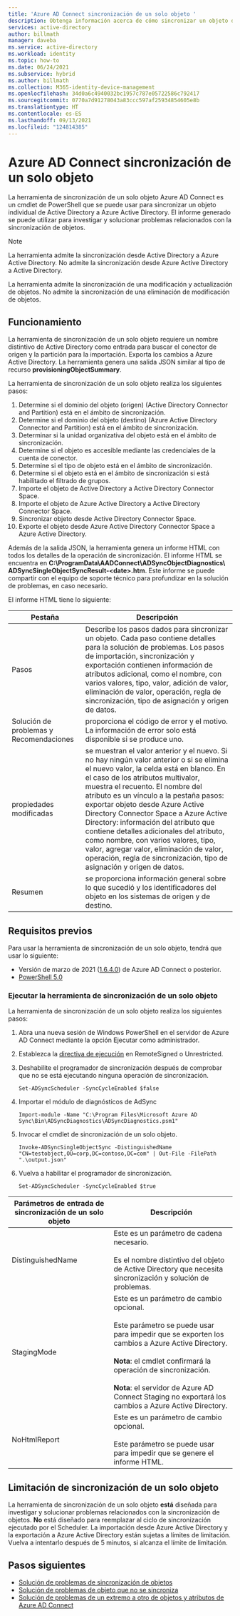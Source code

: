 ```yaml
---
title: 'Azure AD Connect sincronización de un solo objeto '
description: Obtenga información acerca de cómo sincronizar un objeto de Active Directory a Azure AD para la solución de problemas.
services: active-directory
author: billmath
manager: daveba
ms.service: active-directory
ms.workload: identity
ms.topic: how-to
ms.date: 06/24/2021
ms.subservice: hybrid
ms.author: billmath
ms.collection: M365-identity-device-management
ms.openlocfilehash: 34d0a6c4940032bc1957c787e05722586c792417
ms.sourcegitcommit: 0770a7d91278043a83ccc597af25934854605e8b
ms.translationtype: HT
ms.contentlocale: es-ES
ms.lasthandoff: 09/13/2021
ms.locfileid: "124814385"
---
```

# <a name="azure-ad-connect-single-object-sync"></a>Azure AD Connect sincronización de un solo objeto 

La herramienta de sincronización de un solo objeto Azure AD Connect es un cmdlet de PowerShell que se puede usar para sincronizar un objeto individual de Active Directory a Azure Active Directory. El informe generado se puede utilizar para investigar y solucionar problemas relacionados con la sincronización de objetos. 

> [!NOTE]
> La herramienta admite la sincronización desde Active Directory a Azure Active Directory. No admite la sincronización desde Azure Active Directory a Active Directory. 
>
> La herramienta admite la sincronización de una modificación y actualización de objetos. No admite la sincronización de una eliminación de modificación de objetos. 

## <a name="how-it-works"></a>Funcionamiento
La herramienta de sincronización de un solo objeto requiere un nombre distintivo de Active Directory como entrada para buscar el conector de origen y la partición para la importación. Exporta los cambios a Azure Active Directory. La herramienta genera una salida JSON similar al tipo de recurso **provisioningObjectSummary**. 

La herramienta de sincronización de un solo objeto realiza los siguientes pasos: 

 1. Determine si el dominio del objeto (origen) (Active Directory Connector and Partition) está en el ámbito de sincronización. 
 2. Determine si el dominio del objeto (destino) (Azure Active Directory Connector and Partition) está en el ámbito de sincronización. 
 3. Determinar si la unidad organizativa del objeto está en el ámbito de sincronización. 
 4. Determine si el objeto es accesible mediante las credenciales de la cuenta de conector. 
 5. Determine si el tipo de objeto está en el ámbito de sincronización. 
 6. Determine si el objeto está en el ámbito de sincronización si está habilitado el filtrado de grupos. 
 7. Importe el objeto de Active Directory a Active Directory Connector Space. 
 8. Importe el objeto de Azure Active Directory a Active Directory Connector Space. 
 9. Sincronizar objeto desde Active Directory Connector Space. 
 10. Exporte el objeto desde Azure Active Directory Connector Space a Azure Active Directory. 

Además de la salida JSON, la herramienta genera un informe HTML con todos los detalles de la operación de sincronización. El informe HTML se encuentra en **C:\ProgramData\AADConnect\ADSyncObjectDiagnostics\ ADSyncSingleObjectSyncResult-\<date\>.htm**. Este informe se puede compartir con el equipo de soporte técnico para profundizar en la solución de problemas, en caso necesario. 

El informe HTML tiene lo siguiente: 

|Pestaña|Descripción|
|-----|-----|
|Pasos|Describe los pasos dados para sincronizar un objeto. Cada paso contiene detalles para la solución de problemas. Los pasos de importación, sincronización y exportación contienen información de atributos adicional, como el nombre, con varios valores, tipo, valor, adición de valor, eliminación de valor, operación, regla de sincronización, tipo de asignación y origen de datos.| 
|Solución de problemas y Recomendaciones|proporciona el código de error y el motivo. La información de error solo está disponible si se produce uno.| 
|propiedades modificadas|se muestran el valor anterior y el nuevo. Si no hay ningún valor anterior o si se elimina el nuevo valor, la celda está en blanco. En el caso de los atributos multivalor, muestra el recuento. El nombre del atributo es un vínculo a la pestaña pasos: exportar objeto desde Azure Active Directory Connector Space a Azure Active Directory: información del atributo que contiene detalles adicionales del atributo, como nombre, con varios valores, tipo, valor, agregar valor, eliminación de valor, operación, regla de sincronización, tipo de asignación y origen de datos.| 
|Resumen|se proporciona información general sobre lo que sucedió y los identificadores del objeto en los sistemas de origen y de destino.| 

## <a name="prerequisites"></a>Requisitos previos 

Para usar la herramienta de sincronización de un solo objeto, tendrá que usar lo siguiente:  
 - Versión de marzo de 2021 ([1.6.4.0](reference-connect-version-history.md#1640)) de Azure AD Connect o posterior.
 -  [PowerShell 5.0](/powershell/scripting/windows-powershell/whats-new/what-s-new-in-windows-powershell-50)

### <a name="run-the-single-object-sync-tool"></a>Ejecutar la herramienta de sincronización de un solo objeto 

La herramienta de sincronización de un solo objeto realiza los siguientes pasos: 

 1. Abra una nueva sesión de Windows PowerShell en el servidor de Azure AD Connect mediante la opción Ejecutar como administrador. 

 2. Establezca la [directiva de ejecución](/powershell/module/microsoft.powershell.security/set-executionpolicy) en RemoteSigned o Unrestricted. 

 3. Deshabilite el programador de sincronización después de comprobar que no se está ejecutando ninguna operación de sincronización. 

     `Set-ADSyncScheduler -SyncCycleEnabled $false` 

 4. Importar el módulo de diagnósticos de AdSync 

     `Import-module -Name "C:\Program Files\Microsoft Azure AD Sync\Bin\ADSyncDiagnostics\ADSyncDiagnostics.psm1"` 

 5. Invocar el cmdlet de sincronización de un solo objeto. 

     `Invoke-ADSyncSingleObjectSync -DistinguishedName "CN=testobject,OU=corp,DC=contoso,DC=com" | Out-File -FilePath ".\output.json"` 

 6. Vuelva a habilitar el programador de sincronización. 

     `Set-ADSyncScheduler -SyncCycleEnabled $true`

|Parámetros de entrada de sincronización de un solo objeto|Descripción| 
|-----|----|
|DistinguishedName|Este es un parámetro de cadena necesario. </br></br>Es el nombre distintivo del objeto de Active Directory que necesita sincronización y solución de problemas.| 
|StagingMode|Este es un parámetro de cambio opcional.</br></br>Este parámetro se puede usar para impedir que se exporten los cambios a Azure Active Directory.</br></br>**Nota**: el cmdlet confirmará la operación de sincronización. </br></br>**Nota**: el servidor de Azure AD Connect Staging no exportará los cambios a Azure Active Directory.|
|NoHtmlReport|Este es un parámetro de cambio opcional.</br></br>Este parámetro se puede usar para impedir que se genere el informe HTML. 

## <a name="single-object-sync-throttling"></a>Limitación de sincronización de un solo objeto 

La herramienta de sincronización de un solo objeto **está** diseñada para investigar y solucionar problemas relacionados con la sincronización de objetos. **No** está diseñado para reemplazar al ciclo de sincronización ejecutado por el Scheduler. La importación desde Azure Active Directory y la exportación a Azure Active Directory están sujetas a límites de limitación. Vuelva a intentarlo después de 5 minutos, si alcanza el límite de limitación. 

## <a name="next-steps"></a>Pasos siguientes
- [Solución de problemas de sincronización de objetos](tshoot-connect-objectsync.md)
- [Solución de problemas de objeto que no se sincroniza](tshoot-connect-object-not-syncing.md)
- [Solución de problemas de un extremo a otro de objetos y atributos de Azure AD Connect](/troubleshoot/azure/active-directory/troubleshoot-aad-connect-objects-attributes)